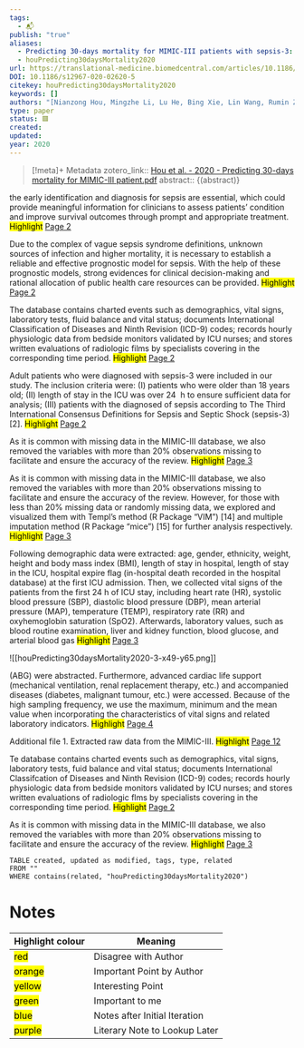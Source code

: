 ```yaml
---
tags:
  - 📬
publish: "true"
aliases:
  - Predicting 30-days mortality for MIMIC-III patients with sepsis-3: a machine learning approach using XGboost
  - houPredicting30daysMortality2020
url: https://translational-medicine.biomedcentral.com/articles/10.1186/s12967-020-02620-5
DOI: 10.1186/s12967-020-02620-5
citekey: houPredicting30daysMortality2020
keywords: []
authors: "[Nianzong Hou, Mingzhe Li, Lu He, Bing Xie, Lin Wang, Rumin Zhang, Yong Yu, Xiaodong Sun, Zhengsheng Pan, Kai Wang]"
type: paper
status: 🟥
created: 
updated:
year: 2020
---
```




> [!meta]+ Metadata
> zotero_link:: [Hou et al. - 2020 - Predicting 30-days mortality for MIMIC-III patient.pdf](zotero://select/library/items/LDDTZUJJ)
> abstract:: {(abstract)}


the early identification and diagnosis for sepsis are essential, which could provide meaningful information for clinicians to assess patients’ condition and improve survival outcomes through prompt and appropriate treatment. 
	<mark class="hltr-gray" >Highlight</mark> [Page 2](zotero://open-pdf/library/items/?page=2&annotation=EUVCN7J9)

Due to the complex of vague sepsis syndrome definitions, unknown sources of infection and higher mortality, it is necessary to establish a reliable and effective prognostic model for sepsis. With the help of these prognostic models, strong evidences for clinical decision-making and rational allocation of public health care resources can be provided. 
	<mark class="hltr-gray" >Highlight</mark> [Page 2](zotero://open-pdf/library/items/?page=2&annotation=ELIQNGZQ)

The database contains charted events such as demographics, vital signs, laboratory tests, fluid balance and vital status; documents International Classification of Diseases and Ninth Revision (ICD-9) codes; records hourly physiologic data from bedside monitors validated by ICU nurses; and stores written evaluations of radiologic films by specialists covering in the corresponding time period. 
	<mark class="hltr-orange" >Highlight</mark> [Page 2](zotero://open-pdf/library/items/?page=2&annotation=E263ASBF)

Adult patients who were diagnosed with sepsis-3 were included in our study. The inclusion criteria were: (I) patients who were older than 18 years old; (II) length of stay in the ICU was over 24  h to ensure sufficient data for analysis; (III) patients with the diagnosed of sepsis according to The Third International Consensus Definitions for Sepsis and Septic Shock (sepsis-3) [2]. 
	<mark class="hltr-red" >Highlight</mark> [Page 2](zotero://open-pdf/library/items/?page=2&annotation=HR5G72EJ)

As it is common with missing data in the MIMIC-III database, we also removed the variables with more than 20% observations missing to facilitate and ensure the accuracy of the review. 
	<mark class="hltr-orange" >Highlight</mark> [Page 3](zotero://open-pdf/library/items/?page=3&annotation=GWVPC3L9)

As it is common with missing data in the MIMIC-III database, we also removed the variables with more than 20% observations missing to facilitate and ensure the accuracy of the review. However, for those with less than 20% missing data or randomly missing data, we explored and visualized them with Templ’s method (R Package “VIM”) [14] and multiple imputation method (R Package “mice”) [15] for further analysis respectively. 
	<mark class="hltr-red" >Highlight</mark> [Page 3](zotero://open-pdf/library/items/?page=3&annotation=55PHHCMG)

Following demographic data were extracted: age, gender, ethnicity, weight, height and body mass index (BMI), length of stay in hospital, length of stay in the ICU, hospital expire flag (in-hospital death recorded in the hospital database) at the first ICU admission. Then, we collected vital signs of the patients from the first 24 h of ICU stay, including heart rate (HR), systolic blood pressure (SBP), diastolic blood pressure (DBP), mean arterial pressure (MAP), temperature (TEMP), respiratory rate (RR) and oxyhemoglobin saturation (SpO2). Afterwards, laboratory values, such as blood routine examination, liver and kidney function, blood glucose, and arterial blood gas 
	<mark class="hltr-green" >Highlight</mark> [Page 3](zotero://open-pdf/library/items/?page=3&annotation=ZZD8CYYD)

![[houPredicting30daysMortality2020-3-x49-y65.png]]

(ABG) were abstracted. Furthermore, advanced cardiac life support (mechanical ventilation, renal replacement therapy, etc.) and accompanied diseases (diabetes, malignant tumour, etc.) were accessed. Because of the high sampling frequency, we use the maximum, minimum and the mean value when incorporating the characteristics of vital signs and related laboratory indicators. 
	<mark class="hltr-green" >Highlight</mark> [Page 4](zotero://open-pdf/library/items/?page=4&annotation=CFUJ9QC8)

Additional file 1. Extracted raw data from the MIMIC-III. 
	<mark class="hltr-yellow" >Highlight</mark> [Page 12](zotero://open-pdf/library/items/?page=12&annotation=UQEBJUAH)

Te database contains charted events such as demographics, vital signs, laboratory tests, fuid balance and vital status; documents International Classifcation of Diseases and Ninth Revision (ICD-9) codes; records hourly physiologic data from bedside monitors validated by ICU nurses; and stores written evaluations of radiologic flms by specialists covering in the corresponding time period. 
	<mark class="hltr-orange" >Highlight</mark> [Page 2](zotero://open-pdf/library/items/?page=2&annotation=highlight-p2x304y329)

As it is common with missing data in the MIMIC-III database, we also removed the variables with more than 20% observations missing to facilitate and ensure the accuracy of the review. 
	<mark class="hltr-orange" >Highlight</mark> [Page 3](zotero://open-pdf/library/items/?page=3&annotation=highlight-p3x56y605)

```dataview
TABLE created, updated as modified, tags, type, related
FROM ""
WHERE contains(related, "houPredicting30daysMortality2020")
```


# Notes

| Highlight colour | Meaning |
|-----|----|
|<mark class="hltr-red">red</mark> | Disagree with Author |
|<mark class="hltr-orange">orange</mark> | Important Point by Author |
|<mark class="hltr-yellow">yellow</mark> | Interesting Point |
|<mark class="hltr-green">green</mark> | Important to me |
|<mark class="hltr-blue">blue</mark> | Notes after Initial Iteration |
|<mark class="hltr-purple">purple</mark> | Literary Note to Lookup Later |